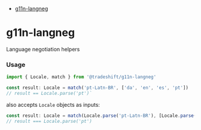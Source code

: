 <!-- START doctoc generated TOC please keep comment here to allow auto update -->
<!-- DON'T EDIT THIS SECTION, INSTEAD RE-RUN doctoc TO UPDATE -->


- [g11n-langneg](#g11n-langneg)

<!-- END doctoc generated TOC please keep comment here to allow auto update -->

# g11n-langneg

Language negotiation helpers


### Usage

```typescript
import { Locale, match } from '@tradeshift/g11n-langneg'

const result: Locale = match('pt-Latn-BR', ['da', 'en', 'es', 'pt'])
// result == Locale.parse('pt')`
```

also accepts `Locale` objects as inputs:

```typescript
const result: Locale = match(Locale.parse('pt-Latn-BR'), [Locale.parse('da'), Locale.parse('pt')])
// result === Locale.parse('pt')
```